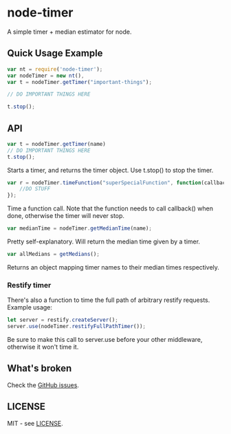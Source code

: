 node-timer
==================

A simple timer + median estimator for node.

Quick Usage Example
----------

```javascript
var nt = require('node-timer');
var nodeTimer = new nt(),
var t = nodeTimer.getTimer("important-things");

// DO IMPORTANT THINGS HERE

t.stop();

```

API
---

```javascript
var t = nodeTimer.getTimer(name)
// DO IMPORTANT THINGS HERE
t.stop();
```

Starts a timer, and returns the timer object.  Use t.stop() to stop the timer.

```javascript
var r = nodeTimer.timeFunction("superSpecialFunction", function(callback){
    //DO STUFF
});
```
Time a function call.  Note that the function needs to call callback() when done, otherwise the timer will never stop.

```javascript
var medianTime = nodeTimer.getMedianTime(name);
```
Pretty self-explanatory.  Will return the median time given by a timer.

```javascript
var allMedians = getMedians();
```
Returns an object mapping timer names to their median times respectively.

### Restify timer

There's also a function to time the full path of arbitrary restify requests.  Example usage:

```javascript
let server = restify.createServer();
server.use(nodeTimer.restifyFullPathTimer());
```
Be sure to make this call to server.use before your other middleware, otherwise it won't time it.

What's broken
-------------

Check the [GitHub issues](https://github.com/mprobber/node-timer/issues).

LICENSE
-------

MIT - see
[LICENSE](https://github.com/mprobber/node-timer/blob/master/LICENSE).
